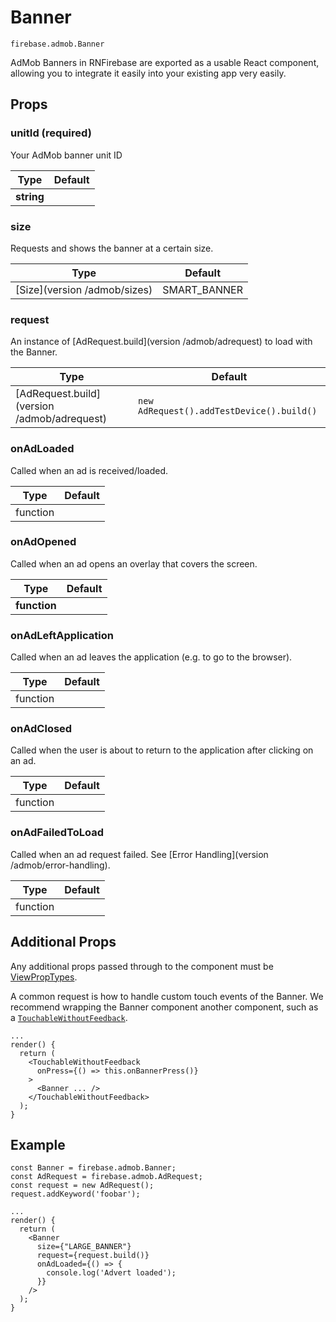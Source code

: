 # Banner

```
firebase.admob.Banner
```

AdMob Banners in RNFirebase are exported as a usable React component, allowing you to integrate it easily into your existing app very easily.

## Props

### unitId (required)

Your AdMob banner unit ID

| Type | Default |
| --------- | ------- |
| **string** |   |

### size

Requests and shows the banner at a certain size.

| Type | Default |
| --------- | ------- |
| [Size](version /admob/sizes) | SMART_BANNER  |

### request

An instance of [AdRequest.build](version /admob/adrequest) to load with the Banner.

| Type | Default |
| --------- | ------- |
| [AdRequest.build](version /admob/adrequest)   | `new AdRequest().addTestDevice().build()`  |

### onAdLoaded

Called when an ad is received/loaded. 

| Type | Default |
| --------- | ------- |
| function  |  |

### onAdOpened

Called when an ad opens an overlay that covers the screen.

| Type | Default |
| --------- | ------- |
| **function**  |  |

### onAdLeftApplication

Called when an ad leaves the application (e.g. to go to the browser).

| Type | Default |
| --------- | ------- |
| function  |  |

### onAdClosed

Called when the user is about to return to the application after clicking on an ad.

| Type | Default |
| --------- | ------- |
| function  |  |

### onAdFailedToLoad

Called when an ad request failed. See [Error Handling](version /admob/error-handling).

| Type | Default |
| --------- | ------- |
| function  |  |

## Additional Props

Any additional props passed through to the component must be [ViewPropTypes](https://facebook.github.io/react-native/docs/viewproptypes.html).

A common request is how to handle custom touch events of the Banner. We recommend wrapping the Banner component another component, such as a [`TouchableWithoutFeedback`](https://facebook.github.io/react-native/docs/touchablewithoutfeedback.html).

```
...
render() {
  return (
    <TouchableWithoutFeedback
      onPress={() => this.onBannerPress()}
    >
      <Banner ... />
    </TouchableWithoutFeedback>
  );
}
```

## Example

```
const Banner = firebase.admob.Banner;
const AdRequest = firebase.admob.AdRequest;
const request = new AdRequest();
request.addKeyword('foobar');

...
render() {
  return (
    <Banner
      size={"LARGE_BANNER"}
      request={request.build()}
      onAdLoaded={() => {
        console.log('Advert loaded');
      }}
    />
  );
}
```
